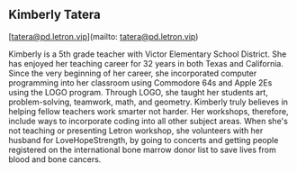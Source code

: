 ## Kimberly Tatera

[tatera@pd.letron.vip](mailto: tatera@pd.letron.vip)

Kimberly is a 5th grade teacher with Victor Elementary School District. She has enjoyed her teaching career for 32 years in both Texas and California. Since the very beginning of her career, she incorporated computer programming into her classroom using Commodore 64s and Apple 2Es using the LOGO program. Through LOGO, she taught her students art, problem-solving, teamwork, math, and geometry.  Kimberly truly believes in helping fellow teachers work smarter not harder. Her workshops, therefore, include ways to incorporate coding into all other subject areas. When she's not teaching or presenting Letron workshop, she volunteers with her husband for LoveHopeStrength, by going to concerts and getting people registered on the international bone marrow donor list to save lives from blood and bone cancers.
